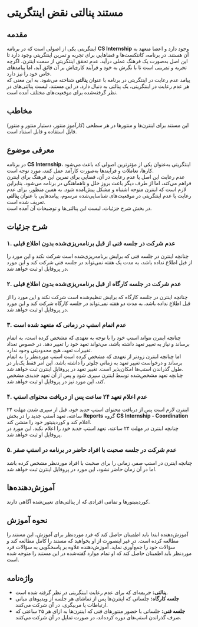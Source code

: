 # مستند پنالتی نقض اینتگریتی



## مقدمه

اینتگریتی یکی از اصولی است که در برنامه **CS Internship** وجود دارد و اعضا متعهد به آن هستند. در برنامه، کانتکست‌ها و فضاهایی برای تجربه و تمرین اینتگریتی وجود دارد تا این اصل به‌صورت یک فرهنگ عملی درآید. عدم تحقق اینتگریتی از سمت اینترن، اگرچه تجربه و تمرینی است تا با نگرش به خود و فرآیند کاری‌اش بر آن فائق آید، اما پیامدهای خاص خود را نیز دارد.  
پیامد عدم رعایت در اینتگریتی در برنامه با عنوان **پنالتی** شناخته می‌شود. به این معنی که هر عدم رعایت در اینتگریتی، یک پنالتی به دنبال دارد. در این مستند، لیست پنالتی‌های در نظر گرفته‌شده برای موقعیت‌های مختلف آمده است.



## مخاطب

این مستند برای اینترن‌ها و منتورها در هر سطحی (کارآموز منتور، دستیار منتور و منتور) قابل استفاده و قابل استناد است.



## معرفی موضوع

در برنامه **CS Internship**، اینتگریتی به‌عنوان یکی از مؤثرترین اصولی که باعث می‌شود کارها، تعاملات و فرآیندها به‌صورت کارآمد عمل کنند، مورد توجه است.  
عدم رعایت این اصل یا عدم رعایت در آن، فضایی برای تمرین این فرهنگ برای اینترن فراهم می‌کند، اما از طرف دیگر باعث بروز خلل و ناهماهنگی در برنامه می‌شود. بنابراین لازم است که اینترن متوجه اشتباه و مشکل پیش‌آمده شود. به همین منظور، برای عدم رعایت یا عدم اینتگریتی در موقعیت‌های شناسایی‌شده مرسوم، پیامدهایی با عنوان **پنالتی** تعریف شده است.  
در بخش شرح جزئیات، لیست این پنالتی‌ها و توضیحات آن آمده است.



## شرح جزئیات

### ۱. عدم شرکت در جلسه فنی از قبل برنامه‌ریزی‌شده بدون اطلاع قبلی

چنانچه اینترن در جلسه فنی که برایش برنامه‌ریزی‌شده است شرکت نکند و این مورد را از قبل اطلاع نداده باشد، به مدت یک هفته نمی‌تواند در جلسه فنی شرکت کند و این مورد در پروفایل او ثبت خواهد شد.



### ۲. عدم شرکت در جلسه کارگاه از قبل برنامه‌ریزی‌شده بدون اطلاع قبلی

چنانچه اینترن در جلسه کارگاه که برایش تنظیم‌شده است شرکت نکند و این مورد را از قبل اطلاع نداده باشد، به مدت دو هفته نمی‌تواند در جلسه کارگاه شرکت کند و این مورد در پروفایل او ثبت خواهد شد.



### ۳. عدم اتمام استپ در زمانی که متعهد شده است

چنانچه اینترن نتواند استپ خود را با توجه به تعهدی که مشخص کرده است، به اتمام برساند و نیاز به تغییر تعهد داشته باشد، می‌تواند تعهد خود را تغییر دهد. در خصوص تعداد تغییرات تعهد، هیچ محدودیتی وجود ندارد.  
اما چنانچه اینترن زودتر از تعهدی که مشخص کرده است استپ موردنظر را به اتمام برساند و درخواست تغییر تعهد به زمانی جلوتر را داشته باشد، این امر فقط یک‌بار در طول گذراندن استپ‌ها امکان‌پذیر است. تغییر تعهد در پروفایل اینترن ثبت خواهد شد.  
چنانچه تعهد مشخص‌شده توسط اینترن سپری شود و پس از آن تعهد جدیدی مشخص کند، این مورد نیز در پروفایل او ثبت خواهد شد.



### ۴. عدم اعلام تعهد ۲۴ ساعت پس از دریافت محتوای استپ

اینترن لازم است پس از دریافت محتوای استپ جدید خود، قبل از سپری شدن مهلت ۲۴ ساعته، تعهد استپ جدید را در بخش **Reports** گروه **CS Internship - Coordination** اعلام کند و کوردینیتور خود را منشن کند.  
چنانچه اینترن در مهلت ۲۴ ساعته، تعهد استپ جدید خود را اعلام نکند، این مورد در پروفایل او ثبت خواهد شد.



### ۵. عدم شرکت در جلسه صحبت با افراد حاضر در برنامه در استپ صفر

چنانچه اینترن در استپ صفر، زمانی را برای صحبت با افراد موردنظر مشخص کرده باشد اما در آن زمان حاضر نشود، این مورد در پروفایل اینترن ثبت خواهد شد.



## آموزش‌دهنده‌ها

کوردینیتورها و تمامی افرادی که از پنالتی‌های تعیین‌شده آگاهی دارند.



## نحوه آموزش

آموزش‌دهنده ابتدا باید اطمینان حاصل کند که فرد موردنظر برای آموزش، این مستند را مطالعه کرده است. در غیر اینصورت از او بخواهید که مستند را کامل مطالعه کند و سؤالات خود را جمع‌آوری نماید. آموزش‌دهنده علاوه بر پاسخگویی به سؤالات فرد موردنظر باید اطمینان حاصل کند که او تمام موارد گفته‌شده در این مستند را متوجه شده است.




## واژه‌نامه

- **پنالتی:** جریمه‌ای که برای عدم رعایت اینتگریتی در نظر گرفته شده است.  
- **جلسه کارگاه:** جلساتی که اینترن‌ها پس از تماشای هر جلسه از ویدیوهای مبانی ارتباطات یا مربیگری، در آن شرکت می‌کنند.  
- **جلسه فنی:** جلساتی با حضور منتورهای فنی که اینترن‌ها به ازای هر ۲۵ ساعتی که صرف گذراندن استپ‌های دوره کرده‌اند، در صورت تمایل در آن شرکت می‌کنند.
